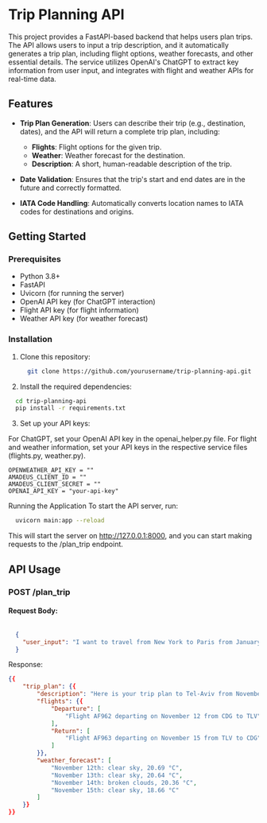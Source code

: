 # Trip Planning API

This project provides a FastAPI-based backend that helps users plan trips. The API allows users to input a trip description, and it automatically generates a trip plan, including flight options, weather forecasts, and other essential details. The service utilizes OpenAI's ChatGPT to extract key information from user input, and integrates with flight and weather APIs for real-time data.

## Features

- **Trip Plan Generation**: Users can describe their trip (e.g., destination, dates), and the API will return a complete trip plan, including:
  - **Flights**: Flight options for the given trip.
  - **Weather**: Weather forecast for the destination.
  - **Description**: A short, human-readable description of the trip.
  
- **Date Validation**: Ensures that the trip's start and end dates are in the future and correctly formatted.

- **IATA Code Handling**: Automatically converts location names to IATA codes for destinations and origins.

## Getting Started

### Prerequisites

- Python 3.8+
- FastAPI
- Uvicorn (for running the server)
- OpenAI API key (for ChatGPT interaction)
- Flight API key (for flight information)
- Weather API key (for weather forecast)

### Installation

1. Clone this repository:
   ```bash
     git clone https://github.com/yourusername/trip-planning-api.git
   ```

2. Install the required dependencies:
  ```bash
    cd trip-planning-api
    pip install -r requirements.txt
  ```
3. Set up your API keys:

For ChatGPT, set your OpenAI API key in the openai_helper.py file.
For flight and weather information, set your API keys in the respective service files (flights.py, weather.py).

```
OPENWEATHER_API_KEY = ""
AMADEUS_CLIENT_ID = ""
AMADEUS_CLIENT_SECRET = ""
OPENAI_API_KEY = "your-api-key"
```
Running the Application
To start the API server, run:

  ```bash
    uvicorn main:app --reload
  ```
 This will start the server on http://127.0.0.1:8000, and you can start making requests to the /plan_trip endpoint.

## API Usage
### POST /plan_trip
#### Request Body:

```json

  {
    "user_input": "I want to travel from New York to Paris from January 10th to January 20th."
  }
```
Response:

```json
{{
    "trip_plan": {{
        "description": "Here is your trip plan to Tel-Aviv from November 12th to November 15th.",
        "flights": {{
            "Departure": [
                "Flight AF962 departing on November 12 from CDG to TLV"
            ],
            "Return": [
                "Flight AF963 departing on November 15 from TLV to CDG"
            ]
        }},
        "weather_forecast": [
            "November 12th: clear sky, 20.69 °C",
            "November 13th: clear sky, 20.64 °C",
            "November 14th: broken clouds, 20.36 °C",
            "November 15th: clear sky, 18.66 °C"
        ]
    }}
}}
```
